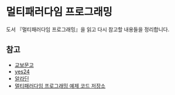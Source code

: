 # 멀티패러다임 프로그래밍

도서 『멀티패러다임 프로그래밍』을 읽고 다시 참고할 내용들을 정리합니다.

## 참고

- [교보문고](https://product.kyobobook.co.kr/detail/S000216318962)
- [yes24](https://www.yes24.com/product/goods/145367977)
- [알라딘](https://www.aladin.co.kr/shop/wproduct.aspx?ItemId=362548794)
- [멀티패러다임 프로그래밍 예제 코드 저장소](https://github.com/marpple/multi-paradigm-programming)
